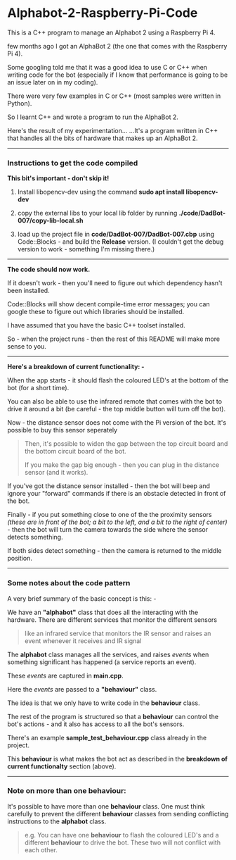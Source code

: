 
# Alphabot-2-Raspberry-Pi-Code

This is a C++ program to manage an Alphabot 2 using a Raspberry Pi 4.

few months ago I got an AlphaBot 2 (the one that comes with the Raspberry Pi 4).

Some googling told me that it was a good idea to use C or C++ when writing code for the bot
(especially if I know that performance is going to be an issue later on in my coding).

There were very few examples in C or C++ (most samples were written in Python).

So I learnt C++ and wrote a program to run the AlphaBot 2.

Here's the result of my experimentation...
...It's a program written in C++ that handles all the bits of hardware that makes up an AlphaBot 2.

---

### Instructions to get the code compiled
  **This bit's important - don't skip it!**

1. Install libopencv-dev using the command   **sudo apt install libopencv-dev**
  
2. copy the external libs to your local lib folder by running   **./code/DadBot-007/copy-lib-local.sh**

3. load up the project file in **code/DadBot-007/DadBot-007.cbp** using Code::Blocks - and build the **Release** version.   (I couldn't get the debug version to work - something I'm missing there.)

---

**The code should now work.**

If it doesn't work - then you'll need to figure out which dependency hasn't been installed.

Code::Blocks will show decent compile-time error messages; you can google these to figure out which libraries should be installed.

I have assumed that you have the basic C++ toolset installed.

So - when the project runs - then the rest of this README will make more sense to you.

---

**Here's a breakdown of current functionality: -**

When the app starts - it should flash the coloured LED's at the bottom of the bot (for a short time).

You can also be able to use the infrared remote that comes with the bot to drive it around a bit
(be careful - the top middle button will turn off the bot).

Now - the distance sensor does not come with the Pi version of the bot.
It's possible to buy this sensor seperately

> Then, it's possible to widen the gap between the top
> circuit board and the bottom circuit board of the bot.
> 
> If you make the gap big enough - then you can 
> plug in the distance sensor (and it works).

If you've got the distance sensor installed - then the bot will beep and ignore your "forward" commands if there is an obstacle detected in front of the bot.

Finally - if you put something close to one of the the proximity sensors *(these are in front of the bot; a bit to the left, and a bit to the right of center)* - then the bot will turn the camera towards the side where the sensor detects something.

If both sides detect something - then the camera is returned to the middle position.

---

### Some notes about the code pattern

A very brief summary of the  basic concept is this: -

We have an **"alphabot"** class that does all the interacting with the hardware.
There are different services that monitor the different sensors 

> like an infrared service that monitors the IR sensor and raises an
> event whenever it receives and IR signal

The **alphabot** class manages all the services, and raises *events* when something significant has happened (a service reports an event).

These *events* are captured in **main.cpp**.

Here the *events* are passed to a **"behaviour"** class.

The idea is that we only have to write code in the **behaviour** class.

The rest of the program is structured so that a **behaviour** can control the bot's actions - and it also has access to all the bot's sensors.

There's an example **sample_test_behaviour.cpp** class already in the project.

This **behaviour** is what makes the bot act as described in the **breakdown of current functionalty** section (above).

---

### **Note on more than one behaviour:**

It's possible to have more than one **behaviour** class.
One must think carefully to prevent the different **behaviour** classes from sending conflicting instructions to the **alphabot** class.

> e.g. You can have one **behaviour** to flash the coloured LED's
> and a different **behaviour** to drive the bot.
> These two will not conflict with each other.
